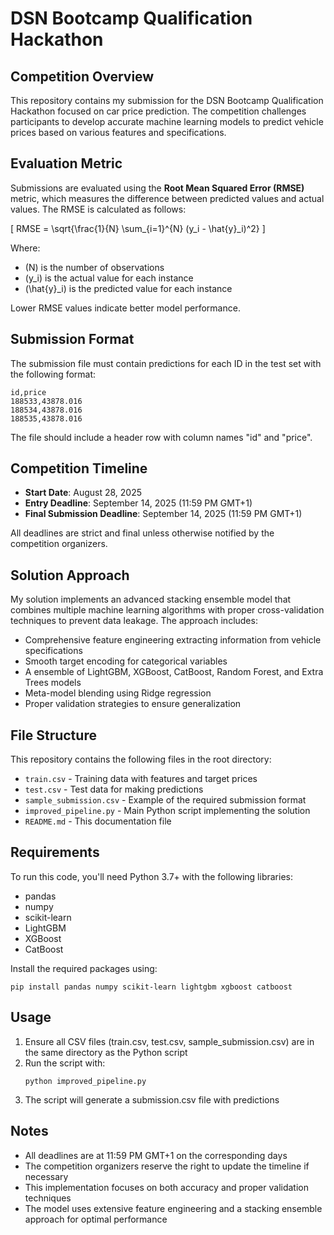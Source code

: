 # DSN Bootcamp Qualification Hackathon

## Competition Overview

This repository contains my submission for the DSN Bootcamp Qualification Hackathon focused on car price prediction. The competition challenges participants to develop accurate machine learning models to predict vehicle prices based on various features and specifications.

## Evaluation Metric

Submissions are evaluated using the **Root Mean Squared Error (RMSE)** metric, which measures the difference between predicted values and actual values. The RMSE is calculated as follows:

\[
RMSE = \sqrt{\frac{1}{N} \sum_{i=1}^{N} (y_i - \hat{y}_i)^2}
\]

Where:
- \(N\) is the number of observations
- \(y_i\) is the actual value for each instance
- \(\hat{y}_i\) is the predicted value for each instance

Lower RMSE values indicate better model performance.

## Submission Format

The submission file must contain predictions for each ID in the test set with the following format:

```
id,price
188533,43878.016
188534,43878.016
188535,43878.016
```

The file should include a header row with column names "id" and "price".

## Competition Timeline

- **Start Date**: August 28, 2025
- **Entry Deadline**: September 14, 2025 (11:59 PM GMT+1)
- **Final Submission Deadline**: September 14, 2025 (11:59 PM GMT+1)

All deadlines are strict and final unless otherwise notified by the competition organizers.

## Solution Approach

My solution implements an advanced stacking ensemble model that combines multiple machine learning algorithms with proper cross-validation techniques to prevent data leakage. The approach includes:

- Comprehensive feature engineering extracting information from vehicle specifications
- Smooth target encoding for categorical variables
- A ensemble of LightGBM, XGBoost, CatBoost, Random Forest, and Extra Trees models
- Meta-model blending using Ridge regression
- Proper validation strategies to ensure generalization

## File Structure

This repository contains the following files in the root directory:

- `train.csv` - Training data with features and target prices
- `test.csv` - Test data for making predictions
- `sample_submission.csv` - Example of the required submission format
- `improved_pipeline.py` - Main Python script implementing the solution
- `README.md` - This documentation file

## Requirements

To run this code, you'll need Python 3.7+ with the following libraries:
- pandas
- numpy
- scikit-learn
- LightGBM
- XGBoost
- CatBoost

Install the required packages using:
```
pip install pandas numpy scikit-learn lightgbm xgboost catboost
```

## Usage

1. Ensure all CSV files (train.csv, test.csv, sample_submission.csv) are in the same directory as the Python script
2. Run the script with:
   ```
   python improved_pipeline.py
   ```
3. The script will generate a submission.csv file with predictions

## Notes

- All deadlines are at 11:59 PM GMT+1 on the corresponding days
- The competition organizers reserve the right to update the timeline if necessary
- This implementation focuses on both accuracy and proper validation techniques
- The model uses extensive feature engineering and a stacking ensemble approach for optimal performance

